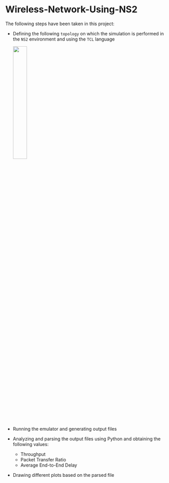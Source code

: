 # Wireless-Network-Using-NS2

The following steps have been taken in this project:

* Defining the following `topology` on which the simulation is performed in the `NS2` environment and using the `TCL` language

  <a href='https://www.linkpicture.com/view.php?img=LPic64c192ed0f7f8924249827'><img src='https://www.linkpicture.com/q/Untitled_29.png' type='image' hight=30% width=30%></a>
* Running the emulator and generating output files
* Analyzing and parsing the output files using Python and obtaining the following values:
  * Throughput
  * Packet Transfer Ratio
  * Average End-to-End Delay
* Drawing different plots based on the parsed file
